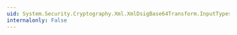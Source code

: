 ```yaml
---
uid: System.Security.Cryptography.Xml.XmlDsigBase64Transform.InputTypes
internalonly: False
---
```

